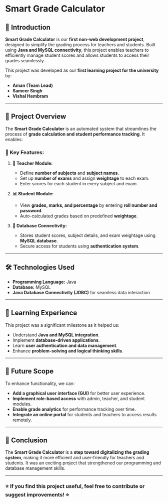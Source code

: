 # Smart Grade Calculator

## 📌 Introduction
**Smart Grade Calculator** is our **first non-web development project**, designed to simplify the grading process for teachers and students. Built using **Java and MySQL connectivity**, this project enables teachers to efficiently manage student scores and allows students to access their grades seamlessly.

This project was developed as our **first learning project for the university** by:
- **Aman (Team Lead)**
- **Sameer Singh**
- **Vishal Hembram**

---

## 🚀 Project Overview
The **Smart Grade Calculator** is an automated system that streamlines the process of **grade calculation and student performance tracking**. It enables:

### 🔹 Key Features:
1. **📝 Teacher Module:**
   - Define **number of subjects** and **subject names**.
   - Set up **number of exams** and assign **weightage** to each exam.
   - Enter scores for each student in every subject and exam.

2. **📊 Student Module:**
   - View **grades, marks, and percentage** by entering **roll number and password**.
   - Auto-calculated grades based on predefined **weightage**.

3. **🔗 Database Connectivity:**
   - Stores student scores, subject details, and exam weightage using **MySQL database**.
   - Secure access for students using **authentication system**.

---

## 🛠️ Technologies Used
- **Programming Language:** Java
- **Database:** MySQL
- **Java Database Connectivity (JDBC)** for seamless data interaction

---

## 🎯 Learning Experience
This project was a significant milestone as it helped us:
- Understand **Java and MySQL integration**.
- Implement **database-driven applications**.
- Learn **user authentication and data management**.
- Enhance **problem-solving and logical thinking skills**.

---

## 🔗 Future Scope
To enhance functionality, we can:
- **Add a graphical user interface (GUI)** for better user experience.
- **Implement role-based access** with admin, teacher, and student modules.
- **Enable grade analytics** for performance tracking over time.
- **Integrate an online portal** for students and teachers to access results remotely.

---

## 📜 Conclusion
The **Smart Grade Calculator** is a **step toward digitalizing the grading system**, making it more efficient and user-friendly for teachers and students. It was an exciting project that strengthened our programming and database management skills.

---

### ⭐ If you find this project useful, feel free to contribute or suggest improvements! ⭐

